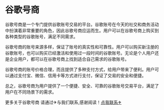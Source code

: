 # 谷歌号商

谷歌号商是一个专门提供谷歌账号交易的平台。谷歌账号在今天的社交和商务活动中扮演着非常重要的角色，因此谷歌号商应运而生。用户可以在谷歌号商上购买到各种类型的谷歌账号，满足不同需求。

谷歌号商的账号来源多样，保证了账号的真实性和可靠性。用户可以购买新注册的谷歌账号，也可以购买已经激活和使用过一段时间的谷歌账号。无论是个人用户还是企业用户，都可以在谷歌号商上找到适合自己需求的谷歌账号。

谷歌号商的账号价格合理，而且提供了多种支付方式，给用户带来了便利。用户可以通过支付宝、微信、信用卡等方式进行支付，保证了交易的安全和便捷。

总之，谷歌号商为用户提供了一个便捷、安全、可靠的谷歌账号交易平台，满足了用户在不同场景下的需求。

更多关于谷歌号商 请通过✈与我们联系,感谢阅读！[点我联系✈](https://www.G208.com)